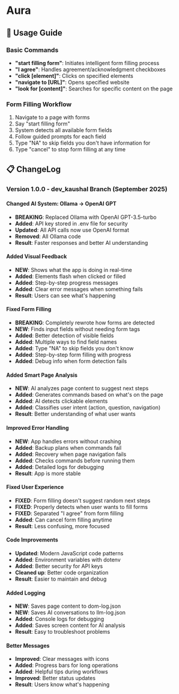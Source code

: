 # Aura 

## 🎯 Usage Guide

### Basic Commands
- **"start filling form"**: Initiates intelligent form filling process
- **"I agree"**: Handles agreement/acknowledgment checkboxes
- **"click [element]"**: Clicks on specified elements
- **"navigate to [URL]"**: Opens specified website
- **"look for [content]"**: Searches for specific content on the page

### Form Filling Workflow
1. Navigate to a page with forms
2. Say "start filling form"
3. System detects all available form fields
4. Follow guided prompts for each field
5. Type "NA" to skip fields you don't have information for
6. Type "cancel" to stop form filling at any time


## 📋 ChangeLog

### Version 1.0.0 - dev_kaushal Branch (September 2025)

#### Changed AI System: Ollama → OpenAI GPT
- **BREAKING**: Replaced Ollama with OpenAI GPT-3.5-turbo
- **Added**: API key stored in .env file for security
- **Updated**: All API calls now use OpenAI format
- **Removed**: All Ollama code
- **Result**: Faster responses and better AI understanding

#### Added Visual Feedback
- **NEW**: Shows what the app is doing in real-time
- **Added**: Elements flash when clicked or filled
- **Added**: Step-by-step progress messages
- **Added**: Clear error messages when something fails
- **Result**: Users can see what's happening

#### Fixed Form Filling
- **BREAKING**: Completely rewrote how forms are detected
- **NEW**: Finds input fields without needing form tags
- **Added**: Better detection of visible fields
- **Added**: Multiple ways to find field names
- **Added**: Type "NA" to skip fields you don't know
- **Added**: Step-by-step form filling with progress
- **Added**: Debug info when form detection fails

#### Added Smart Page Analysis
- **NEW**: AI analyzes page content to suggest next steps
- **Added**: Generates commands based on what's on the page
- **Added**: AI detects clickable elements
- **Added**: Classifies user intent (action, question, navigation)
- **Result**: Better understanding of what user wants

#### Improved Error Handling
- **NEW**: App handles errors without crashing
- **Added**: Backup plans when commands fail
- **Added**: Recovery when page navigation fails
- **Added**: Checks commands before running them
- **Added**: Detailed logs for debugging
- **Result**: App is more stable

#### Fixed User Experience
- **FIXED**: Form filling doesn't suggest random next steps
- **FIXED**: Properly detects when user wants to fill forms
- **FIXED**: Separated "I agree" from form filling
- **Added**: Can cancel form filling anytime
- **Result**: Less confusing, more focused

#### Code Improvements
- **Updated**: Modern JavaScript code patterns
- **Added**: Environment variables with dotenv
- **Added**: Better security for API keys
- **Cleaned up**: Better code organization
- **Result**: Easier to maintain and debug

#### Added Logging
- **NEW**: Saves page content to dom-log.json
- **NEW**: Saves AI conversations to llm-log.json
- **Added**: Console logs for debugging
- **Added**: Saves screen content for AI analysis
- **Result**: Easy to troubleshoot problems

#### Better Messages
- **Improved**: Clear messages with icons
- **Added**: Progress bars for long operations
- **Added**: Helpful tips during workflows
- **Improved**: Better status updates
- **Result**: Users know what's happening


